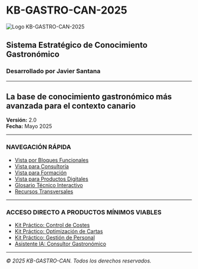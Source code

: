 # KB-GASTRO-CAN-2025

![Logo KB-GASTRO-CAN-2025](/home/ubuntu/kb-gastro-can-2025/panel_navegable/assets/logo.png)

## Sistema Estratégico de Conocimiento Gastronómico

### Desarrollado por Javier Santana

---

## La base de conocimiento gastronómico más avanzada para el contexto canario

**Versión:** 2.0  
**Fecha:** Mayo 2025

---

### NAVEGACIÓN RÁPIDA

- [Vista por Bloques Funcionales](#bloques-funcionales)
- [Vista para Consultoría](#consultoria)
- [Vista para Formación](#formacion)
- [Vista para Productos Digitales](#productos-digitales)
- [Glosario Técnico Interactivo](#glosario)
- [Recursos Transversales](#recursos)

---

### ACCESO DIRECTO A PRODUCTOS MÍNIMOS VIABLES

- [Kit Práctico: Control de Costes](/kb-gastro-can-2025/producto_minimo/kit_control_costes.zip)
- [Kit Práctico: Optimización de Cartas](/kb-gastro-can-2025/producto_minimo/kit_optimizacion_cartas.zip)
- [Kit Práctico: Gestión de Personal](/kb-gastro-can-2025/producto_minimo/kit_gestion_personal.zip)
- [Asistente IA: Consultor Gastronómico](/kb-gastro-can-2025/gpt_personalizado/asistente_consultor.html)

---

*© 2025 KB-GASTRO-CAN. Todos los derechos reservados.*
